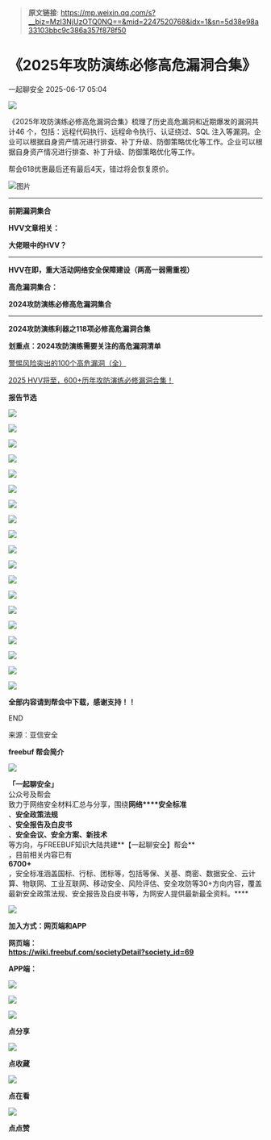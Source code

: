 > **原文链接**: https://mp.weixin.qq.com/s?__biz=MzI3NjUzOTQ0NQ==&mid=2247520768&idx=1&sn=5d38e98a33103bbc9c386a357f878f50

#  《2025年攻防演练必修高危漏洞合集》  
 一起聊安全   2025-06-17 05:04  
  
![](https://mmbiz.qpic.cn/mmbiz_gif/Ljib4So7yuWhaTeG2u7bEwF1HJNXbF7yj3Kwvv5Hmf5422j2twUIGnTnbgic2WaEKJl1vYVRfCFibY5Ueh3bj1Mgg/640?wx_fmt=gif "")  
  
  
《2025年攻防演练必修高危漏洞合集》梳理了历史高危漏洞和近期爆发的漏洞共计46 个，包括：远程代码执行、远程命令执行、认证绕过、SQL 注入等漏洞。企业可以根据自身资产情况进行排查、补丁升级、防御策略优化等工作。企业可以根据自身资产情况进行排查、补丁升级、防御策略优化等工作。  
  
  
帮会618优惠最后还有最后4天，错过将会恢复原价。  
  
  
![图片](https://mmbiz.qpic.cn/mmbiz_jpg/m7P2WNG81X4knxgib0sFr1v85SFiaPbHwgWNicK5lf8A3N5JUWiaiaSmy9mX9XvCUC2H9ic4D5bdIgA0XQG4vRednfAA/640?wx_fmt=other&from=appmsg&watermark=1&tp=webp&wxfrom=5&wx_lazy=1 "")  
  
  
  
  
****  
  
**前期漏洞集合**  
  
**HVV文章相关：**  
  
**大佬眼中的HVV？**  
  
****  
**HVV在即，重大活动网络安全保障建设（两高一弱需重视）**  
  
  
**高危漏洞集合：**  
  
**2024攻防演练必修高危漏洞集合**  
  
****  
**2024攻防演练利器之118项必修高危漏洞合集**  
  
  
**划重点：2024攻防演练需要关注的高危漏洞清单**  
  
  
[警惕风险突出的100个高危漏洞（全）](https://mp.weixin.qq.com/s?__biz=MzI3NjUzOTQ0NQ==&mid=2247514628&idx=1&sn=d8243253476b6c8e08636115e6d342e7&scene=21#wechat_redirect)  
  
  
  
[2025 HVV将至，600+历年攻防演练必修漏洞合集！](https://mp.weixin.qq.com/s?__biz=MzI3NjUzOTQ0NQ==&mid=2247519843&idx=1&sn=859ac3c2ec0097833a5c213cab75f3d9&scene=21#wechat_redirect)  
  
  
  
**报告节选**  
  
![](https://mmbiz.qpic.cn/mmbiz_jpg/m7P2WNG81X4sqVMCBe6gEtYzONphIgG6k8J8872TEGoGCz7byqHBweiaiayXk2r0oS2hLJUJbjLGyEt8DzzAZWag/640?wx_fmt=jpeg&from=appmsg "")  
  
![](https://mmbiz.qpic.cn/mmbiz_jpg/m7P2WNG81X4sqVMCBe6gEtYzONphIgG6p4ydOBibncLKT3fY5GLroYbXB6CU65wICzUpNOeKksEXvPk4DS3PR7g/640?wx_fmt=jpeg&from=appmsg "")  
  
![](https://mmbiz.qpic.cn/mmbiz_jpg/m7P2WNG81X4sqVMCBe6gEtYzONphIgG6tvKVpPiaKwFOZiahPZtcZZPC488Jw3MtBpWbo2AJhoL9AvOL3VnUOcsA/640?wx_fmt=jpeg&from=appmsg "")  
  
![](https://mmbiz.qpic.cn/mmbiz_jpg/m7P2WNG81X4sqVMCBe6gEtYzONphIgG6ZtC9hR9xecyVnSNfYBgGE5CS8x2p3AMiaWOX7BSv3N2xTTx7u3Q7p5g/640?wx_fmt=jpeg&from=appmsg "")  
  
![](https://mmbiz.qpic.cn/mmbiz_jpg/m7P2WNG81X4sqVMCBe6gEtYzONphIgG6YNSfICp3pAHBx9ZibQoF0wObLibCoy09UeSicIIgc5eUcjgxtCUwLhuaw/640?wx_fmt=jpeg&from=appmsg "")  
  
![](https://mmbiz.qpic.cn/mmbiz_jpg/m7P2WNG81X4sqVMCBe6gEtYzONphIgG6cPgV3Oib8TO4icfmOoZTK5BaL1BwKDgQnfkX6tmZCz1iakYX2g7Pl1bng/640?wx_fmt=jpeg&from=appmsg "")  
  
![](https://mmbiz.qpic.cn/mmbiz_jpg/m7P2WNG81X4sqVMCBe6gEtYzONphIgG6BicmcTI4xbawbYROc2tZaVrAnOoIHTo5YbnUXGMMkpflX1GZNMPOj0g/640?wx_fmt=jpeg&from=appmsg "")  
  
![](https://mmbiz.qpic.cn/mmbiz_jpg/m7P2WNG81X4sqVMCBe6gEtYzONphIgG676uSQB2tIJz2AQCyEJfkia1BL5r8NaoSnRTaGAYIzjOEYdT2uHDvX7w/640?wx_fmt=jpeg&from=appmsg "")  
  
![](https://mmbiz.qpic.cn/mmbiz_jpg/m7P2WNG81X4sqVMCBe6gEtYzONphIgG6ZicqdkxgK0mUXlftQfqcBd73tdB4kP0LsTaQ9h5lNvCG1AS3URqibzBg/640?wx_fmt=jpeg&from=appmsg "")  
  
![](https://mmbiz.qpic.cn/mmbiz_jpg/m7P2WNG81X4sqVMCBe6gEtYzONphIgG60o0YjleMVnlSpGzdibDF9XYmawTKjKs1IvYa5U3xVVPibsHvNkedzhaQ/640?wx_fmt=jpeg&from=appmsg "")  
  
![](https://mmbiz.qpic.cn/mmbiz_jpg/m7P2WNG81X4sqVMCBe6gEtYzONphIgG66oBJGNpFAPAt04ZrEtia9SDm2w4TrRsDb8icdQSqc9QxFCdYhePN4nibQ/640?wx_fmt=jpeg&from=appmsg "")  
  
![](https://mmbiz.qpic.cn/mmbiz_jpg/m7P2WNG81X4sqVMCBe6gEtYzONphIgG6cSvo2T3amsZbAyCIBgqtEwaO34auxicBACofRia5qPtCWGqDsbkslEkw/640?wx_fmt=jpeg&from=appmsg "")  
  
![](https://mmbiz.qpic.cn/mmbiz_jpg/m7P2WNG81X4sqVMCBe6gEtYzONphIgG6rTRzWUiaBufvIuxCTSzrLdibmN2TRIk4CHbVribrOvuPoHOx1KlnqvUsg/640?wx_fmt=jpeg&from=appmsg "")  
  
![](https://mmbiz.qpic.cn/mmbiz_jpg/m7P2WNG81X4sqVMCBe6gEtYzONphIgG66JtOZwHGV3jGQsiaFf1MpymIohBQshSETrJiaOtPnoOcCTAKhRGPPABw/640?wx_fmt=jpeg&from=appmsg "")  
  
![](https://mmbiz.qpic.cn/mmbiz_jpg/m7P2WNG81X4sqVMCBe6gEtYzONphIgG68RoDpkysnR7XZvwkFlgyryRjojaibXmtO7n0BlFHb76o4yXQABy2G3g/640?wx_fmt=jpeg&from=appmsg "")  
  
![](https://mmbiz.qpic.cn/mmbiz_jpg/m7P2WNG81X4sqVMCBe6gEtYzONphIgG6TZKLI6Gp52ewpxY34gv5fLb6mF4XLbLF0CaOmVGXFW8pkicKJsQG0Qw/640?wx_fmt=jpeg&from=appmsg "")  
  
![](https://mmbiz.qpic.cn/mmbiz_jpg/m7P2WNG81X4sqVMCBe6gEtYzONphIgG66flibUWXPGnyMtw75OAicGnEJShqfLcrvqrrB9pa11OibHY9WnTica1WYA/640?wx_fmt=jpeg&from=appmsg "")  
  
![](https://mmbiz.qpic.cn/mmbiz_jpg/m7P2WNG81X4sqVMCBe6gEtYzONphIgG6LdXiccbYGtZVqrhia1W1a3NPrgIXAlnRia7h8UTugODianYMSfTgUiauA6Q/640?wx_fmt=jpeg&from=appmsg "")  
  
![](https://mmbiz.qpic.cn/mmbiz_jpg/m7P2WNG81X4sqVMCBe6gEtYzONphIgG687f7jp3CoSEDWic1nEFdpccY1sVJBPAWZOHrBR1ks3uMYXMiaBgEEwhw/640?wx_fmt=jpeg&from=appmsg "")  
  
  
  
**全部内容请到帮会中下载，感谢支持！！**  
  
END  
  
来源：亚信安全  
  
**freebuf 帮会简介**  
  
![](https://mmbiz.qpic.cn/mmbiz_gif/GVddVRW7oDEVbUCJAMic9gZNHQKMIDs4q4XgJFzav6HztpaianNrNvDDB8E7eawnRSbzEy55S0g6lSXghg2vkzUg/640?wx_fmt=gif "")  
  
**「一起聊安全」**  
公众号及帮会  
致力于网络安全材料汇总与分享，围绕**网络****安全标准**  
、**安全政策法规**  
、**安全报告及白皮书**  
、**安全会议、安全方案、新技术**  
等方向，与FREEBUF知识大陆共建**【一起聊安全】帮会**  
，目前相关内容已有  
**6700+**  
，安全标准涵盖国标、行标、团标等，包括等保、关基、商密、数据安全、云计算、物联网、工业互联网、移动安全、风险评估、安全攻防等30+方向内容，覆盖最新安全政策法规、安全报告及白皮书等，为网安人提供最新最全资料。****  
  
![](https://mmbiz.qpic.cn/mmbiz_png/m7P2WNG81X5mYOYj9c5udDqUmCzfb2UG5UQibiaZAQGn0oLbVP7IOCRKcIbKgbWzYia2D9D50ZRYwElQOEXz5gkgA/640?wx_fmt=png&from=appmsg "")  
  
**加入方式：网页端和APP**  
  
  
**网页端：**  
**https://wiki.freebuf.com/societyDetail?society_id=69**  
  
**APP端：**  
  
![](https://mmbiz.qpic.cn/mmbiz_png/m7P2WNG81X5tEVZrRY6pZFxM4kO5ReXZ9M0eAr2aUTpy17dK2heeG0qrktJ6kxBzEYBm7RdDf4PpTuXCYN07uQ/640?wx_fmt=other&from=appmsg&tp=webp&wxfrom=5&wx_lazy=1&wx_co=1 "")  
  
  
![](https://mmbiz.qpic.cn/mmbiz_gif/GVddVRW7oDEVbUCJAMic9gZNHQKMIDs4qfcR51jSJUB2CA1ATfdwPXX8ib1SoFsJQLbbVMTAQYdyVoettMpMTaIg/640?wx_fmt=gif "")  
  
  
![](https://mmbiz.qpic.cn/mmbiz_gif/Ljib4So7yuWiaHpokNh4uWxia9Vv2eYjfzjK9Euejia8GQQAicPWkJI7HfpDplIlc3tPr73ZYKHIdg9kIHpWaJia2tGA/640?wx_fmt=gif "")  
  
**点分享**  
  
![](https://mmbiz.qpic.cn/mmbiz_gif/Ljib4So7yuWiaHpokNh4uWxia9Vv2eYjfzjXjW9bUCoUia7g4iaVGGGm5AKWRMoDMQoFDdJuiceofhPJ8SJpKSGToZcw/640?wx_fmt=gif "")  
  
**点收藏**  
  
![](https://mmbiz.qpic.cn/mmbiz_gif/Ljib4So7yuWiaHpokNh4uWxia9Vv2eYjfzjAEe2Bq3UgWlgxribzfYtnQ6EVkxkao5qmK0xpaoycfHyGVl7zFicPGibw/640?wx_fmt=gif "")  
  
**点在看**  
  
![](https://mmbiz.qpic.cn/mmbiz_gif/Ljib4So7yuWiaHpokNh4uWxia9Vv2eYjfzjDia9eCL6sIvuL17F5uKHsjx0GNc6estct1jOfWh4EtOcVsvzynOar1Q/640?wx_fmt=gif "")  
  
**点点赞**  
  
